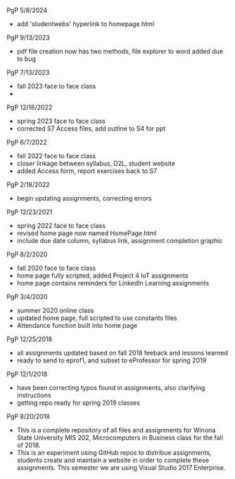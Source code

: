 PgP 5/8/2024
* add 'studentwebs' hyperlink to homepage.html

PgP 9/13/2023
* pdf file creation now has two methods, file explorer to word added due to bug

PgP 7/13/2023
* fall 2023 face to face class
* 

PgP 12/16/2022
* spring 2023 face to face class
* corrected S7 Access files, add outline to S4 for ppt


PgP 6/7/2022
* fall 2022 face to face class
* closer linkage between syllabus, D2L, student website
* added Access form, report exercises back to S7

PgP 2/18/2022
* begin updating assignments, correcting errors

PgP 12/23/2021
* spring 2022 face to face class
* revised home page now named HomePage.html
* include due date column, syllabus link, assignment completion graphic

PgP 8/2/2020
* fall 2020 face to face class
* home page fully scripted, added Project 4 IoT assignments
* home page contains reminders for LinkedIn Learning assignments


PgP 3/4/2020
* summer 2020 online class
* updated home page, full scripted to use constants files
* Attendance function built into home page

PgP 12/25/2018
* all assignments updated based on fall 2018 feeback and lessons learned
* ready to send to eprof1, and subset to eProfessor for spring 2019

PgP 12/1/2018
* have been correcting typos found in assignments, also clarifying instructions
* getting repo ready for spring 2019 classes


PgP 8/20/2018
* This is a complete repository of all files and assignments for Winona State University MIS 202, Microcomputers in Business class for the fall of 2018.
* This is an experiment using GitHub repos to distribue assignments, students create and maintain a website in order to complete these assignments.  This semester we are using Visual Studio 2017 Enterprise.


